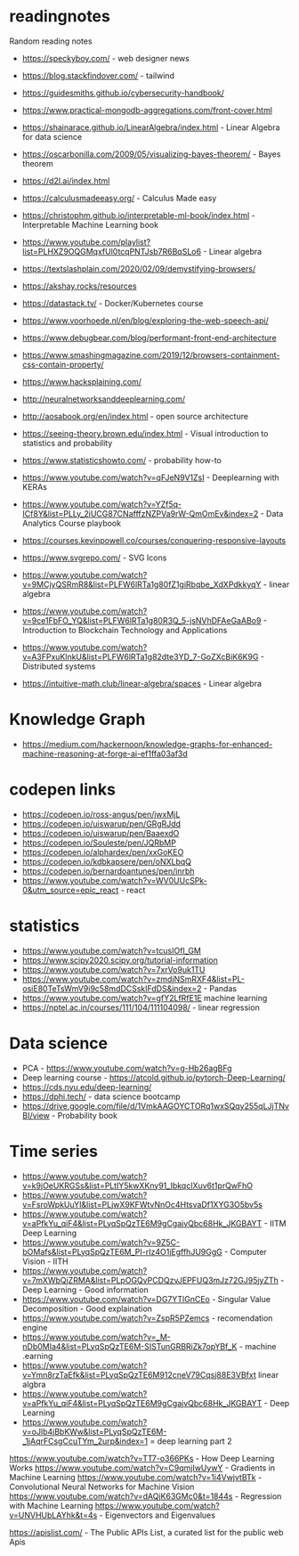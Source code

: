 # readingnotes
Random reading notes

* https://speckyboy.com/ - web designer news
* https://blog.stackfindover.com/ - tailwind
* https://guidesmiths.github.io/cybersecurity-handbook/ 
* https://www.practical-mongodb-aggregations.com/front-cover.html 
* https://shainarace.github.io/LinearAlgebra/index.html - Linear Algebra for data science
* https://oscarbonilla.com/2009/05/visualizing-bayes-theorem/ - Bayes theorem
* https://d2l.ai/index.html
* https://calculusmadeeasy.org/ - Calculus Made easy
* https://christophm.github.io/interpretable-ml-book/index.html - Interpretable Machine Learning book
* https://www.youtube.com/playlist?list=PLHXZ9OQGMqxfUl0tcqPNTJsb7R6BqSLo6 - Linear algebra
* https://textslashplain.com/2020/02/09/demystifying-browsers/
* https://akshay.rocks/resources 
* https://datastack.tv/ - Docker/Kubernetes course
* https://www.voorhoede.nl/en/blog/exploring-the-web-speech-api/
* https://www.debugbear.com/blog/performant-front-end-architecture
* https://www.smashingmagazine.com/2019/12/browsers-containment-css-contain-property/
* https://www.hacksplaining.com/
* http://neuralnetworksanddeeplearning.com/
* http://aosabook.org/en/index.html - open source architecture 
* https://seeing-theory.brown.edu/index.html - Visual introduction to statistics and probability
* https://www.statisticshowto.com/ - probability how-to

* https://www.youtube.com/watch?v=qFJeN9V1ZsI - Deeplearning with KERAs
* https://www.youtube.com/watch?v=YZf5q-ICf8Y&list=PLLy_2iUCG87CNafffzNZPVa9rW-QmOmEv&index=2 - Data Analytics Course playbook
* https://courses.kevinpowell.co/courses/conquering-responsive-layouts 
* https://www.svgrepo.com/ - SVG Icons
* https://www.youtube.com/watch?v=9MCjyQSRmR8&list=PLFW6lRTa1g80fZ1giRbqbe_XdXPdkkyqY - linear algebra
* https://www.youtube.com/watch?v=9ce1FbFO_YQ&list=PLFW6lRTa1g80R3Q_5-jsNVhDFAeGaABo9 - Introduction to Blockchain Technology and Applications
* https://www.youtube.com/watch?v=A3FPxuKlnkU&list=PLFW6lRTa1g82dte3YD_7-GoZXcBiK6K9G - Distributed systems
* https://intuitive-math.club/linear-algebra/spaces - Linear algebra


# Knowledge Graph

* https://medium.com/hackernoon/knowledge-graphs-for-enhanced-machine-reasoning-at-forge-ai-ef1ffa03af3d

# codepen links 
* https://codepen.io/ross-angus/pen/jwxMjL
* https://codepen.io/uiswarup/pen/GRgRJdd
* https://codepen.io/uiswarup/pen/BaaexdO
* https://codepen.io/Souleste/pen/JQRbMP
* https://codepen.io/alphardex/pen/xxGoKEO
* https://codepen.io/kdbkapsere/pen/oNXLbqQ
* https://codepen.io/bernardoantunes/pen/inrbh
* https://www.youtube.com/watch?v=WV0UUcSPk-0&utm_source=epic_react - react

# statistics 
* https://www.youtube.com/watch?v=tcusIOfI_GM 
* https://www.scipy2020.scipy.org/tutorial-information 
* https://www.youtube.com/watch?v=7xrVo9uk1TU
* https://www.youtube.com/watch?v=zmdjNSmRXF4&list=PL-osiE80TeTsWmV9i9c58mdDCSskIFdDS&index=2 - Pandas
* https://www.youtube.com/watch?v=gfY2LfRfE1E machine learning
* https://nptel.ac.in/courses/111/104/111104098/ - linear regression


# Data science
* PCA - https://www.youtube.com/watch?v=g-Hb26agBFg
* Deep learning course - https://atcold.github.io/pytorch-Deep-Learning/ 
* https://cds.nyu.edu/deep-learning/
* https://dphi.tech/ - data science bootcamp
* https://drive.google.com/file/d/1VmkAAGOYCTORq1wxSQqy255qLJjTNvBI/view - Probability book


# Time series
* https://www.youtube.com/watch?v=k9jOeUKRGSs&list=PLtIY5kwXKny91_IbkqcIXuv6t1prQwFhO 
* https://www.youtube.com/watch?v=FsroWpkUuYI&list=PLjwX9KFWtvNnOc4HtsvaDf1XYG3O5bv5s 
* https://www.youtube.com/watch?v=aPfkYu_qiF4&list=PLyqSpQzTE6M9gCgajvQbc68Hk_JKGBAYT - IITM Deep Learning 
* https://www.youtube.com/watch?v=9Z5C-bOMafs&list=PLyqSpQzTE6M_PI-rIz4O1jEgffhJU9GgG - Computer Vision - IITH 
* https://www.youtube.com/watch?v=7mXWbQjZRMA&list=PLpOGQvPCDQzvJEPFUQ3mJz72GJ95jyZTh - Deep Learning - Good information
* https://www.youtube.com/watch?v=DG7YTlGnCEo - Singular Value Decomposition - Good explaination
* https://www.youtube.com/watch?v=ZspR5PZemcs - recomendation engine 
* https://www.youtube.com/watch?v=_M-nDb0MIa4&list=PLyqSpQzTE6M-SISTunGRBRiZk7opYBf_K - machine .earning
* https://www.youtube.com/watch?v=Ymn8rzTaEfk&list=PLyqSpQzTE6M912cneV79Cqsj88E3VBfxt linear algbra
* https://www.youtube.com/watch?v=aPfkYu_qiF4&list=PLyqSpQzTE6M9gCgajvQbc68Hk_JKGBAYT - Deep Learning
* https://www.youtube.com/watch?v=oJlb4jBbKWw&list=PLyqSpQzTE6M-_1jAqrFCsgCcuTYm_2urp&index=1 = deep learning part 2


https://www.youtube.com/watch?v=TT7-o366PKs - How Deep Learning Works
https://www.youtube.com/watch?v=C9qmjIwUywY - Gradients in Machine Learning
https://www.youtube.com/watch?v=1i4VwjvtBTk - Convolutional Neural Networks for Machine Vision 
https://www.youtube.com/watch?v=dAQjK63GMc0&t=1844s - Regression with Machine Learning
https://www.youtube.com/watch?v=UNVHUbLAYhk&t=4s - Eigenvectors and Eigenvalues


https://apislist.com/ - The Public APIs List, a curated list for the public web Apis


